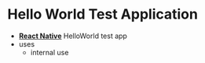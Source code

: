 # Hello World Test Application

* [**React Native**](https://reactnative.dev) HelloWorld test app
* uses
  * internal use
